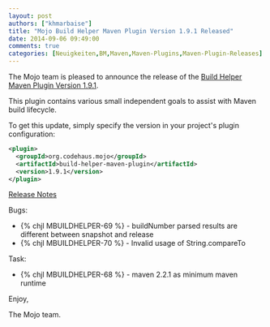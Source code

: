```yaml
---
layout: post
authors: ["khmarbaise"]
title: "Mojo Build Helper Maven Plugin Version 1.9.1 Released"
date: 2014-09-06 09:49:00
comments: true
categories: [Neuigkeiten,BM,Maven,Maven-Plugins,Maven-Plugin-Releases]
---
```

The Mojo team is pleased to announce the release of the 
[Build Helper Maven Plugin Version 1.9.1](http://mojo.codehaus.org/build-helper-maven-plugin/).

This plugin contains various small independent goals to assist with Maven
build lifecycle.

To get this update, simply specify the version in your project's plugin
configuration:

``` xml
<plugin>
  <groupId>org.codehaus.mojo</groupId>
  <artifactId>build-helper-maven-plugin</artifactId>
  <version>1.9.1</version>
</plugin>
```
<!-- more -->

[Release Notes](http://jira.codehaus.org/secure/ReleaseNote.jspa?projectId=11702&version=20534)

Bugs:

 * {% chjl MBUILDHELPER-69 %} - buildNumber parsed results are different between snapshot and release
 * {% chjl MBUILDHELPER-70 %} - Invalid usage of String.compareTo

Task:

 * {% chjl MBUILDHELPER-68 %} - maven 2.2.1 as minimum maven runtime

Enjoy,

The Mojo team.
